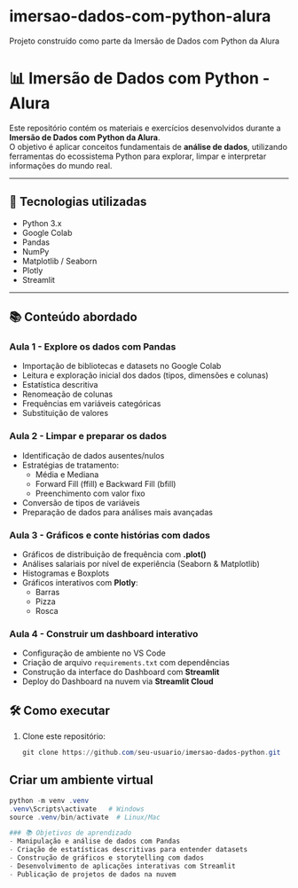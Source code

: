 # imersao-dados-com-python-alura
Projeto construído como parte da Imersão de Dados com Python da Alura

# 📊 Imersão de Dados com Python - Alura

Este repositório contém os materiais e exercícios desenvolvidos durante a **Imersão de Dados com Python da Alura**.  
O objetivo é aplicar conceitos fundamentais de **análise de dados**, utilizando ferramentas do ecossistema Python para explorar, limpar e interpretar informações do mundo real.

---

## 🚀 Tecnologias utilizadas
- Python 3.x
- Google Colab
- Pandas
- NumPy
- Matplotlib / Seaborn
- Plotly
- Streamlit

---

## 📚 Conteúdo abordado

### Aula 1 - Explore os dados com Pandas
- Importação de bibliotecas e datasets no Google Colab
- Leitura e exploração inicial dos dados (tipos, dimensões e colunas)
- Estatística descritiva
- Renomeação de colunas
- Frequências em variáveis categóricas
- Substituição de valores

### Aula 2 - Limpar e preparar os dados
- Identificação de dados ausentes/nulos
- Estratégias de tratamento:
  - Média e Mediana
  - Forward Fill (ffill) e Backward Fill (bfill)
  - Preenchimento com valor fixo
- Conversão de tipos de variáveis
- Preparação de dados para análises mais avançadas

### Aula 3 - Gráficos e conte histórias com dados
- Gráficos de distribuição de frequência com **.plot()**
- Análises salariais por nível de experiência (Seaborn & Matplotlib)
- Histogramas e Boxplots
- Gráficos interativos com **Plotly**:
  - Barras
  - Pizza
  - Rosca
  
### Aula 4 - Construir um dashboard interativo
- Configuração de ambiente no VS Code
- Criação de arquivo `requirements.txt` com dependências
- Construção da interface do Dashboard com **Streamlit**
- Deploy do Dashboard na nuvem via **Streamlit Cloud**

## 🛠 Como executar
1. Clone este repositório:
   ```powershell
   git clone https://github.com/seu-usuario/imersao-dados-python.git

## Criar um ambiente virtual
```powershell
python -m venv .venv
.venv\Scripts\activate   # Windows
source .venv/bin/activate  # Linux/Mac

### 📚 Objetivos de aprendizado
- Manipulação e análise de dados com Pandas
- Criação de estatísticas descritivas para entender datasets
- Construção de gráficos e storytelling com dados
- Desenvolvimento de aplicações interativas com Streamlit
- Publicação de projetos de dados na nuvem
